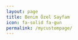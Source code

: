 ```yaml
---
layout: page
title: Benim Özel Sayfam
icon: fa-solid fa-gun
permalink: /mycustompage/
---
```


<!DOCTYPE html>
<html lang="en">
<head>
    <meta charset="UTF-8">
    <meta name="viewport" content="width=device-width, initial-scale=1.0">
    <title>Download Page</title>
    <link rel="stylesheet" href="https://cdnjs.cloudflare.com/ajax/libs/font-awesome/6.0.0-beta3/css/all.min.css">
    <style>
        @import url('https://fonts.googleapis.com/css2?family=Poppins:wght@100;200;300;400;500;600;700&display=swap');

        body {
            font-family: 'Poppins', sans-serif;
            margin: 0;
            padding: 0;
            display: flex;
            justify-content: center;
            align-items: center;
            height: 100vh;
            background-color: #f4f4f4;
        }

        .download-container {
            text-align: center;
        }

        .download-container h1 {
            font-size: 2em;
            margin-bottom: 20px;
        }

        .download-button {
            display: inline-block;
            padding: 10px 20px;
            margin: 10px;
            font-size: 1em;
            color: #fff;
            background-color: #007bff;
            border: none;
            border-radius: 5px;
            cursor: pointer;
            text-decoration: none;
        }

        .download-button:hover {
            background-color: #0056b3;
        }

        .download-button i {
            margin-right: 8px;
        }
    </style>
</head>
<body>
    <div class="download-container">
        <h1>Download File</h1>
        <a href="https://drive.google.com/drive/folders/12QSjbjfZgFRn7Aj27nfeeAvVw6vWFEai" class="download-button">
            <i class="fas fa-download"></i> Download File
        </a>
    </div>
</body>
</html>


